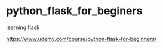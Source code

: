 # python_flask_for_beginers
learning flask

https://www.udemy.com/course/python-flask-for-beginners/
